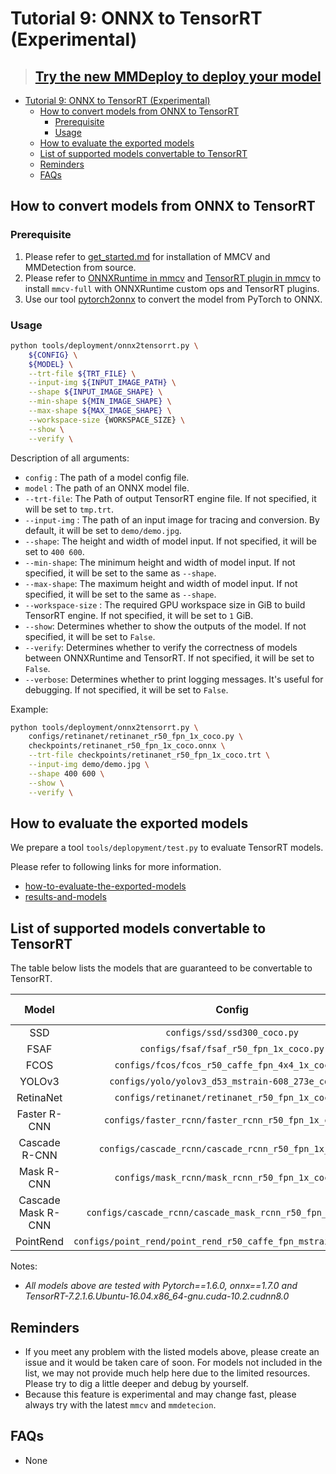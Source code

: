 # Tutorial 9: ONNX to TensorRT (Experimental)

> ## [Try the new MMDeploy to deploy your model](https://mmdeploy.readthedocs.io/)

<!-- TOC -->

- [Tutorial 9: ONNX to TensorRT (Experimental)](#tutorial-9-onnx-to-tensorrt-experimental)
  - [How to convert models from ONNX to TensorRT](#how-to-convert-models-from-onnx-to-tensorrt)
    - [Prerequisite](#prerequisite)
    - [Usage](#usage)
  - [How to evaluate the exported models](#how-to-evaluate-the-exported-models)
  - [List of supported models convertable to TensorRT](#list-of-supported-models-convertable-to-tensorrt)
  - [Reminders](#reminders)
  - [FAQs](#faqs)

<!-- TOC -->

## How to convert models from ONNX to TensorRT

### Prerequisite

1. Please refer to [get_started.md](https://mmdetection.readthedocs.io/en/latest/get_started.html) for installation of MMCV and MMDetection from source.
2. Please refer to [ONNXRuntime in mmcv](https://mmcv.readthedocs.io/en/latest/deployment/onnxruntime_op.html) and [TensorRT plugin in mmcv](https://github.com/open-mmlab/mmcv/blob/master/docs/en/deployment/tensorrt_plugin.md/) to install `mmcv-full` with ONNXRuntime custom ops and TensorRT plugins.
3. Use our tool [pytorch2onnx](https://mmdetection.readthedocs.io/en/latest/tutorials/pytorch2onnx.html) to convert the model from PyTorch to ONNX.

### Usage

```bash
python tools/deployment/onnx2tensorrt.py \
    ${CONFIG} \
    ${MODEL} \
    --trt-file ${TRT_FILE} \
    --input-img ${INPUT_IMAGE_PATH} \
    --shape ${INPUT_IMAGE_SHAPE} \
    --min-shape ${MIN_IMAGE_SHAPE} \
    --max-shape ${MAX_IMAGE_SHAPE} \
    --workspace-size {WORKSPACE_SIZE} \
    --show \
    --verify \
```

Description of all arguments:

- `config` : The path of a model config file.
- `model` : The path of an ONNX model file.
- `--trt-file`: The Path of output TensorRT engine file. If not specified, it will be set to `tmp.trt`.
- `--input-img` : The path of an input image for tracing and conversion. By default, it will be set to `demo/demo.jpg`.
- `--shape`: The height and width of model input. If not specified, it will be set to `400 600`.
- `--min-shape`: The minimum height and width of model input. If not specified, it will be set to the same as `--shape`.
- `--max-shape`: The maximum height and width of model input. If not specified, it will be set to the same as `--shape`.
- `--workspace-size` : The required GPU workspace size in GiB to build TensorRT engine. If not specified, it will be set to `1` GiB.
- `--show`: Determines whether to show the outputs of the model. If not specified, it will be set to `False`.
- `--verify`: Determines whether to verify the correctness of models between ONNXRuntime and TensorRT. If not specified, it will be set to `False`.
- `--verbose`: Determines whether to print logging messages. It's useful for debugging. If not specified, it will be set to `False`.

Example:

```bash
python tools/deployment/onnx2tensorrt.py \
    configs/retinanet/retinanet_r50_fpn_1x_coco.py \
    checkpoints/retinanet_r50_fpn_1x_coco.onnx \
    --trt-file checkpoints/retinanet_r50_fpn_1x_coco.trt \
    --input-img demo/demo.jpg \
    --shape 400 600 \
    --show \
    --verify \
```

## How to evaluate the exported models

We prepare a tool `tools/deplopyment/test.py` to evaluate TensorRT models.

Please refer to following links for more information.

- [how-to-evaluate-the-exported-models](pytorch2onnx.md#how-to-evaluate-the-exported-models)
- [results-and-models](pytorch2onnx.md#results-and-models)

## List of supported models convertable to TensorRT

The table below lists the models that are guaranteed to be convertable to TensorRT.

|       Model        |                              Config                              | Dynamic Shape | Batch Inference | Note |
| :----------------: | :--------------------------------------------------------------: | :-----------: | :-------------: | :--: |
|        SSD         |                   `configs/ssd/ssd300_coco.py`                   |       Y       |        Y        |      |
|        FSAF        |              `configs/fsaf/fsaf_r50_fpn_1x_coco.py`              |       Y       |        Y        |      |
|        FCOS        |         `configs/fcos/fcos_r50_caffe_fpn_4x4_1x_coco.py`         |       Y       |        Y        |      |
|       YOLOv3       |        `configs/yolo/yolov3_d53_mstrain-608_273e_coco.py`        |       Y       |        Y        |      |
|     RetinaNet      |         `configs/retinanet/retinanet_r50_fpn_1x_coco.py`         |       Y       |        Y        |      |
|    Faster R-CNN    |       `configs/faster_rcnn/faster_rcnn_r50_fpn_1x_coco.py`       |       Y       |        Y        |      |
|   Cascade R-CNN    |      `configs/cascade_rcnn/cascade_rcnn_r50_fpn_1x_coco.py`      |       Y       |        Y        |      |
|     Mask R-CNN     |         `configs/mask_rcnn/mask_rcnn_r50_fpn_1x_coco.py`         |       Y       |        Y        |      |
| Cascade Mask R-CNN |   `configs/cascade_rcnn/cascade_mask_rcnn_r50_fpn_1x_coco.py`    |       Y       |        Y        |      |
|     PointRend      | `configs/point_rend/point_rend_r50_caffe_fpn_mstrain_1x_coco.py` |       Y       |        Y        |      |

Notes:

- *All models above are tested with Pytorch==1.6.0, onnx==1.7.0 and TensorRT-7.2.1.6.Ubuntu-16.04.x86_64-gnu.cuda-10.2.cudnn8.0*

## Reminders

- If you meet any problem with the listed models above, please create an issue and it would be taken care of soon. For models not included in the list, we may not provide much help here due to the limited resources. Please try to dig a little deeper and debug by yourself.
- Because this feature is experimental and may change fast, please always try with the latest `mmcv` and `mmdetecion`.

## FAQs

- None
